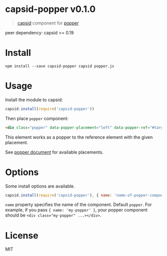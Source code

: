 # capsid-popper v0.1.0

> [capsid][] component for [popper][]

peer dependency: capsid >= 0.19

# Install

    npm install --save capsid-popper capsid popper.js

# Usage

Install the module to capsid:

```js
capsid.install(require('capsid-popper'))
```

Then place `popper` component:

```html
<div class="popper" data-popper-placement="left" data-popper-ref="#target">...</div>
```

This element works as a popper to the reference element with the given placement.

See [popper document][popper] for available placements.

# Options

Some install options are available.

```js
capsid.install(require('capsid-popper'), { name: 'name-of-popper-component' })
```

`name` property specifies the name of the component. Default `popper`. For example, if you pass `{ name: 'my-popper' }`, your popper component should be `<div class="my-popper" ...></div>`.

# License

MIT

[capsid]: https://capsid.js.org
[popper]: https://popper.js.org
